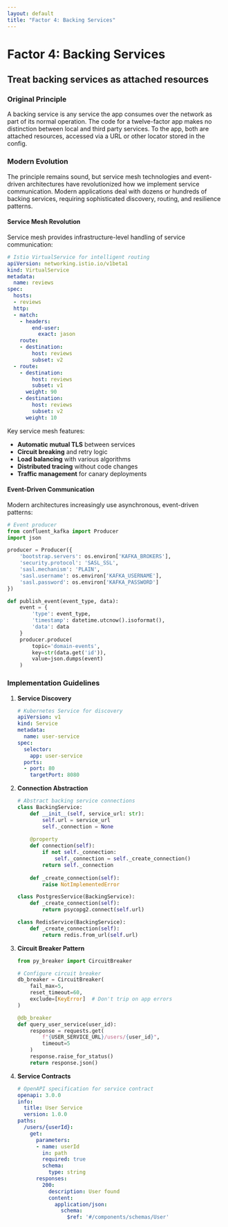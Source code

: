 ```yaml
---
layout: default
title: "Factor 4: Backing Services"
---
```


# Factor 4: Backing Services

## Treat backing services as attached resources

### Original Principle

A backing service is any service the app consumes over the network as part of its normal operation. The code for a twelve-factor app makes no distinction between local and third party services. To the app, both are attached resources, accessed via a URL or other locator stored in the config.

### Modern Evolution

The principle remains sound, but service mesh technologies and event-driven architectures have revolutionized how we implement service communication. Modern applications deal with dozens or hundreds of backing services, requiring sophisticated discovery, routing, and resilience patterns.

#### Service Mesh Revolution

Service mesh provides infrastructure-level handling of service communication:

```yaml
# Istio VirtualService for intelligent routing
apiVersion: networking.istio.io/v1beta1
kind: VirtualService
metadata:
  name: reviews
spec:
  hosts:
  - reviews
  http:
  - match:
    - headers:
        end-user:
          exact: jason
    route:
    - destination:
        host: reviews
        subset: v2
  - route:
    - destination:
        host: reviews
        subset: v1
      weight: 90
    - destination:
        host: reviews
        subset: v2
      weight: 10
```

Key service mesh features:
- **Automatic mutual TLS** between services
- **Circuit breaking** and retry logic
- **Load balancing** with various algorithms
- **Distributed tracing** without code changes
- **Traffic management** for canary deployments

#### Event-Driven Communication

Modern architectures increasingly use asynchronous, event-driven patterns:

```python
# Event producer
from confluent_kafka import Producer
import json

producer = Producer({
    'bootstrap.servers': os.environ['KAFKA_BROKERS'],
    'security.protocol': 'SASL_SSL',
    'sasl.mechanism': 'PLAIN',
    'sasl.username': os.environ['KAFKA_USERNAME'],
    'sasl.password': os.environ['KAFKA_PASSWORD']
})

def publish_event(event_type, data):
    event = {
        'type': event_type,
        'timestamp': datetime.utcnow().isoformat(),
        'data': data
    }
    producer.produce(
        topic='domain-events',
        key=str(data.get('id')),
        value=json.dumps(event)
    )
```

### Implementation Guidelines

1. **Service Discovery**
   ```yaml
   # Kubernetes Service for discovery
   apiVersion: v1
   kind: Service
   metadata:
     name: user-service
   spec:
     selector:
       app: user-service
     ports:
     - port: 80
       targetPort: 8080
   ```

2. **Connection Abstraction**
   ```python
   # Abstract backing service connections
   class BackingService:
       def __init__(self, service_url: str):
           self.url = service_url
           self._connection = None
       
       @property
       def connection(self):
           if not self._connection:
               self._connection = self._create_connection()
           return self._connection
       
       def _create_connection(self):
           raise NotImplementedError
   
   class PostgresService(BackingService):
       def _create_connection(self):
           return psycopg2.connect(self.url)
   
   class RedisService(BackingService):
       def _create_connection(self):
           return redis.from_url(self.url)
   ```

3. **Circuit Breaker Pattern**
   ```python
   from py_breaker import CircuitBreaker
   
   # Configure circuit breaker
   db_breaker = CircuitBreaker(
       fail_max=5,
       reset_timeout=60,
       exclude=[KeyError]  # Don't trip on app errors
   )
   
   @db_breaker
   def query_user_service(user_id):
       response = requests.get(
           f"{USER_SERVICE_URL}/users/{user_id}",
           timeout=5
       )
       response.raise_for_status()
       return response.json()
   ```

4. **Service Contracts**
   ```yaml
   # OpenAPI specification for service contract
   openapi: 3.0.0
   info:
     title: User Service
     version: 1.0.0
   paths:
     /users/{userId}:
       get:
         parameters:
         - name: userId
           in: path
           required: true
           schema:
             type: string
         responses:
           200:
             description: User found
             content:
               application/json:
                 schema:
                   $ref: '#/components/schemas/User'
   ```